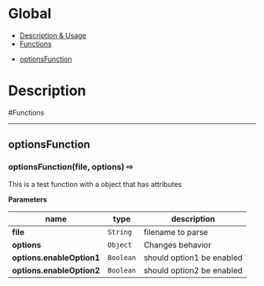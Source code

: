 # Global

* [Description &amp; Usage](#description)
* [Functions](#functions)

 - [optionsFunction](#optionsFunction)

# Description





#Functions
***
## optionsFunction
### optionsFunction(file, options)  &#x21e8; 

This is a test function
  with a object that has attributes



**Parameters**

| name | type | description |
|------|------|-------------|
| **file** | `String` | filename to parse |
| **options** | `Object` | Changes behavior |
| **options.enableOption1** | `Boolean` | should option1 be enabled |
| **options.enableOption2** | `Boolean` | should option2 be enabled |










